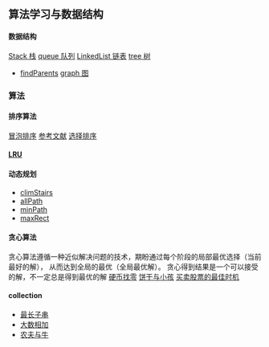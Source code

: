 ## 算法学习与数据结构

#### 数据结构
[Stack 栈](./structer/stack.md)
[queue 队列](./structer/queue.md)
[LinkedList 链表](./structer/LinkedList.md)
[tree 树](./structer/tree.md)
  - [findParents](./yiti/findParents.js)
[graph 图](./structer/graph.md)
### 算法
#### 排序算法
[冒泡排序](./sort/bubble-sort.js)
  [参考文献](https://www.jianshu.com/p/eb191e4b2bc1)
[选择排序](./sort/selection-sort.js)

#### [LRU](./LRU.js)

#### 动态规划
- [climStairs](./dynamic/climStairs.js)
- [allPath](./dynamic/allPath.js)
- [minPath](./dynamic/minPath.js)
- [maxRect](./yiti/maxRect.js)

#### 贪心算法
贪心算法遵循一种近似解决问题的技术，期盼通过每个阶段的局部最优选择（当前最好的解），
从而达到全局的最优（全局最优解）。
贪心得到结果是一个可以接受的解，不一定总是得到最优的解
[硬币找零](./greedy/coin.js)
[饼干与小孩](./greedy/cookie.js)
[买卖股票的最佳时机](./greedy/shares.js)

#### collection
- [最长子串](./collection/lengthOfLongestSubstring.md)
- [大数相加](./collection/bigNum.md)
- [农夫与牛](./collection/cow.js)
